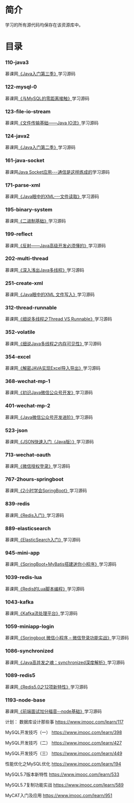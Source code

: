 # 简介 

学习的所有源代码均保存在该资源库中。


# 目录 

### 110-java3<br>
慕课网[《Java入门第三季》](https://www.imooc.com/learn/110)学习源码


### 122-mysql-0<br>
慕课网[《与MySQL的零距离接触》](https://www.imooc.com/learn/122)学习源码

### 123-file-io-stream<br>
慕课网[《文件传输基础——Java IO流》](https://www.imooc.com/learn/123)学习源码

### 124-java2<br>
慕课网[《Java入门第二季》](https://www.imooc.com/learn/124)学习源码

### 161-java-socket<br>
慕课网[Java Socket应用---通信是这样练成的](https://www.imooc.com/learn/161)学习源码

### 171-parse-xml<br>
慕课网[《Java眼中的XML---文件读取》](https://www.imooc.com/learn/171)学习源码

### 195-binary-system<br>
慕课网[《二进制基础》](https://www.imooc.com/learn/195)学习源码

### 199-reflect<br>
慕课网[《反射——Java高级开发必须懂的》](https://www.imooc.com/learn/199)学习源码

### 202-multi-thread<br>
慕课网[《深入浅出Java多线程》](https://www.imooc.com/learn/202)学习源码

### 251-create-xml<br>
慕课网[《Java眼中的XML 文件写入》](https://www.imooc.com/learn/251)学习源码

### 312-thread-runnable<br>
慕课网[《细说多线程之Thread VS Runnable》](https://www.imooc.com/learn/312)学习源码

### 352-volatile<br>
慕课网[《细说Java多线程之内存可见性》](https://www.imooc.com/learn/352)学习源码

### 354-excel<br>
慕课网[《解密JAVA实现Excel导入导出》](https://www.imooc.com/learn/354)学习源码

### 368-wechat-mp-1<br>
慕课网[《初识Java微信公众号开发》](https://www.imooc.com/learn/368)学习源码

### 401-wechat-mp-2<br>
慕课网[《Java微信公众号开发进阶》](https://www.imooc.com/learn/401)学习源码

### 523-json<br>
慕课网[《JSON快速入门（Java版）》](https://www.imooc.com/learn/523)学习源码

### 713-wechat-oauth<br>
慕课网[《微信授权登录》](https://www.imooc.com/learn/713)学习源码

### 767-2hours-springboot<br>
慕课网[《2小时学会SpringBoot》](https://www.imooc.com/learn/767)学习源码

### 839-redis<br>
慕课网[《Redis入门》](https://www.imooc.com/learn/767)学习源码

### 889-elasticsearch<br>
慕课网[《ElasticSearch入门》](https://www.imooc.com/learn/889)学习源码

### 945-mini-app<br>
慕课网[《SpringBoot+MyBatis搭建迷你小程序》](https://www.imooc.com/learn/945)学习源码

### 1039-redis-lua<br>
慕课网[《Redis的Lua脚本编程》](https://www.imooc.com/learn/1039)学习源码

### 1043-kafka<br>
慕课网[《Kafka流处理平台》](https://www.imooc.com/learn/1043)学习源码

### 1059-miniapp-login<br>
慕课网[《Springboot 微信小程序 – 微信登录功能实战》](https://www.imooc.com/learn/1059)学习源码

### 1086-synchronized<br>
慕课网[《Java高并发之魂：synchronized深度解析》](https://www.imooc.com/learn/1086)学习源码

### 1089-redis5<br>
慕课网[《Redis5.0之12项新特性》](https://www.imooc.com/learn/1089)学习源码

### 1193-node-base<br>
慕课网[《前端面试加分福音--node基础》](https://www.imooc.com/learn/1193)学习源码

计划：
数据库设计那些事
https://www.imooc.com/learn/117

MySQL开发技巧（一）
https://www.imooc.com/learn/398

MySQL开发技巧（二）
https://www.imooc.com/learn/427

MySQL开发技巧（三）
https://www.imooc.com/learn/449

性能优化之MySQL优化
https://www.imooc.com/learn/194

MySQL5.7版本新特性
https://www.imooc.com/learn/533

MySQL5.7复制功能实战
https://www.imooc.com/learn/589

MyCAT入门及应用
https://www.imooc.com/learn/951